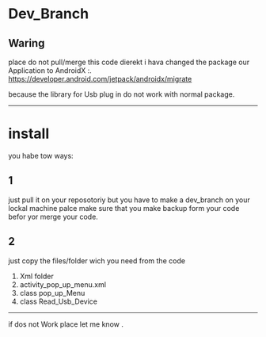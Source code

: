 # Dev_Branch

## Waring
place do not pull/merge this code dierekt 
i hava changed the package our Application to AndroidX :.  https://developer.android.com/jetpack/androidx/migrate 

because the library for Usb plug in do not work with normal package.

---

# install
you habe tow ways:
## 1
just pull it on your reposotoriy but you have to make a dev_branch on your lockal machine
palce make sure that you make backup form your code befor yor merge your code.
## 2
just copy the files/folder  wich you need from the code



1. Xml folder
2. activity_pop_up_menu.xml
3. class pop_up_Menu
4. class Read_Usb_Device
 
---

 if dos not Work place let me know .

